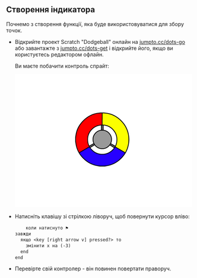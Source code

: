 ## Створення індикатора

Почнемо з створення функції, яка буде використовуватися для збору точок.

+ Відкрийте проект Scratch "Dodgeball" онлайн на <a href="http://jumpto.cc/dots-go" target="_blank">jumpto.cc/dots-go</a> або завантажте з <a href="http://jumpto.cc/dots-get" target="_blank">jumpto.cc/dots-get</a> і відкрийте його, якщо ви користуєтесь редактором офлайн.
    
    Ви маєте побачити контроль спрайт:
    
    ![скріншот](images/dots-controller.png)

+ Натисніть клавішу зі стрілкою ліворуч, щоб повернути курсор вліво:
    
    ```blocks
        коли натиснуто ⚑
    завжди 
      якщо <key [right arrow v] pressed?> то 
        змінити x на (-3)
      end
    end
    ```

+ Перевірте свій контролер - він повинен повертати праворуч.